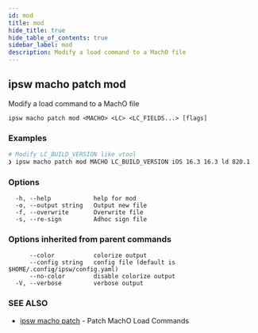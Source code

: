 ```yaml
---
id: mod
title: mod
hide_title: true
hide_table_of_contents: true
sidebar_label: mod
description: Modify a load command to a MachO file
---
```

## ipsw macho patch mod

Modify a load command to a MachO file

```
ipsw macho patch mod <MACHO> <LC> <LC_FIELDS...> [flags]
```

### Examples

```bash
# Modify LC_BUILD_VERSION like vtool
❯ ipsw macho patch mod MACHO LC_BUILD_VERSION iOS 16.3 16.3 ld 820.1
```

### Options

```
  -h, --help            help for mod
  -o, --output string   Output new file
  -f, --overwrite       Overwrite file
  -s, --re-sign         Adhoc sign file
```

### Options inherited from parent commands

```
      --color           colorize output
      --config string   config file (default is $HOME/.config/ipsw/config.yaml)
      --no-color        disable colorize output
  -V, --verbose         verbose output
```

### SEE ALSO

* [ipsw macho patch](/docs/cli/ipsw/macho/patch)	 - Patch MachO Load Commands

